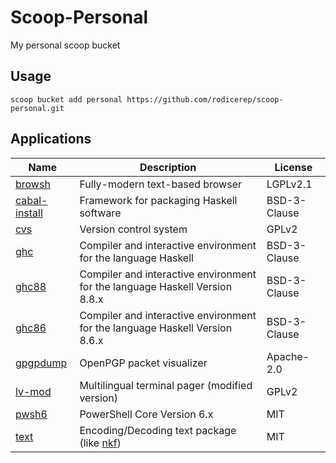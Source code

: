 # Scoop-Personal

My personal scoop bucket

## Usage

```console
scoop bucket add personal https://github.com/rodicerep/scoop-personal.git
```

## Applications

| Name            | Description                                                                 | License      |
|-----------------|-----------------------------------------------------------------------------|--------------|
| [browsh]        | Fully-modern text-based browser                                             | LGPLv2.1     |
| [cabal-install] | Framework for packaging Haskell software                                    | BSD-3-Clause |
| [cvs]           | Version control system                                                      | GPLv2        |
| [ghc]           | Compiler and interactive environment for the language Haskell               | BSD-3-Clause |
| [ghc88]         | Compiler and interactive environment for the language Haskell Version 8.8.x | BSD-3-Clause |
| [ghc86]         | Compiler and interactive environment for the language Haskell Version 8.6.x | BSD-3-Clause |
| [gpgpdump]      | OpenPGP packet visualizer                                                   | Apache-2.0   |
| [lv-mod]        | Multilingual terminal pager (modified version)                              | GPLv2        |
| [pwsh6]         | PowerShell Core Version 6.x                                                 | MIT          |
| [text]          | Encoding/Decoding text package (like [nkf])                                 | MIT          |

[browsh]: https://github.com/browsh-org/browsh
[cabal-install]: https://www.haskell.org/cabal
[cvs]: https://www.nongnu.org/cvs
[ghc]: https://www.haskell.org/ghc
[ghc88]: https://www.haskell.org/ghc
[ghc86]: https://www.haskell.org/ghc
[gpgpdump]: https://github.com/spiegel-im-spiegel/gpgpdump
[lv-mod]: https://github.com/k-takata/lv-mod
[pwsh6]: https://github.com/PowerShell/PowerShell
[text]: https://github.com/spiegel-im-spiegel/text
[nkf]: http://nkf.osdn.jp

